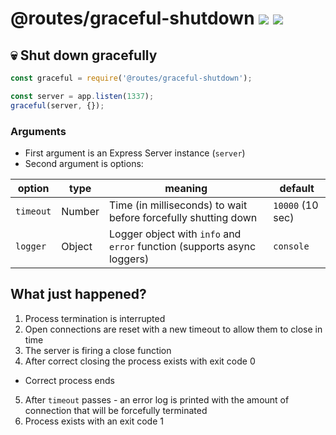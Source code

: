 # @routes/graceful-shutdown <a href="https://www.npmjs.com/package/@routes/graceful-shutdown"><img src="https://img.shields.io/npm/v/@routes/graceful-shutdown.svg"></a> [![](https://img.shields.io/badge/source--000000.svg?logo=github&style=social)](https://github.com/omrilotan/routes/tree/master/packages/graceful-shutdown)

## 💀 Shut down gracefully

```js
const graceful = require('@routes/graceful-shutdown');

const server = app.listen(1337);
graceful(server, {});
```

### Arguments
- First argument is an Express Server instance (`server`)
- Second argument is options:

| option | type | meaning | default
| - | - | - | -
| `timeout` | Number | Time (in milliseconds) to wait before forcefully shutting down | `10000` (10 sec)
| `logger` | Object | Logger object with `info` and `error` function (supports async loggers) | `console`

## What just happened?
1. Process termination is interrupted
2. Open connections are reset with a new timeout to allow them to close in time
3. The server is firing a close function
4. After correct closing the process exists with exit code 0
- Correct process ends
5. After `timeout` passes - an error log is printed with the amount of connection that will be forcefully terminated
6. Process exists with an exit code 1
